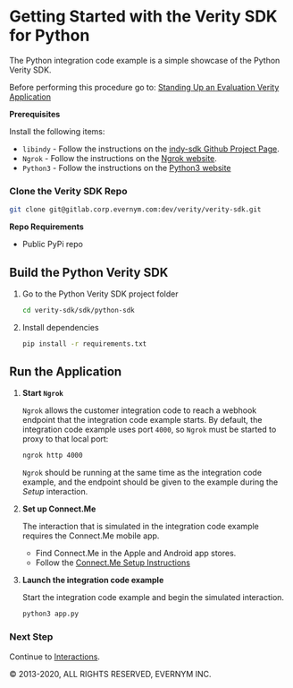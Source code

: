 # Getting Started with the Verity SDK for Python

The Python integration code example is a simple showcase of the Python Verity SDK.

Before performing this procedure go to: [Standing Up an Evaluation Verity Application](../VerityInstance.md)

**Prerequisites**

Install the following items:
* `libindy` - Follow the instructions on the [indy-sdk Github Project Page](https://github.com/hyperledger/indy-sdk#installing-the-sdk).
* `Ngrok` - Follow the instructions on the [Ngrok website](https://ngrok.com/download).
* `Python3` - Follow the instructions on the [Python3 website](https://www.python.org/downloads/)

### Clone the Verity SDK Repo

```sh
git clone git@gitlab.corp.evernym.com:dev/verity/verity-sdk.git
```

**Repo Requirements**
<!--What do they need to do about this? Get access? Download it?-->
* Public PyPi repo

## Build the Python Verity SDK
1. Go to the Python Verity SDK project folder
  
   ```sh
   cd verity-sdk/sdk/python-sdk
   ```

2. Install dependencies

   ```sh
   pip install -r requirements.txt
   ```
   
## Run the Application

1. **Start `Ngrok`**

   `Ngrok` allows the customer integration code to reach a webhook endpoint that the integration code example starts. By default, the integration code example uses port `4000`, so `Ngrok` must be started to proxy to that local port:
   
   ```sh
   ngrok http 4000
   ```
   
   `Ngrok` should be running at the same time as the integration code example, and the endpoint should be given to the example during the *Setup* interaction.
   
1. **Set up Connect.Me**

   The interaction that is simulated in the integration code example requires the Connect.Me mobile app. 

   * Find Connect.Me in the Apple and Android app stores. 
   * Follow the [Connect.Me Setup Instructions](../ConnectMe.md)

   
1. **Launch the integration code example**
   
   Start the integration code example and begin the simulated interaction.
   
   ```sh
   python3 app.py
   ```

### Next Step

Continue to [Interactions](../Interactions.md).


© 2013-2020, ALL RIGHTS RESERVED, EVERNYM INC.